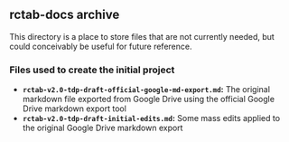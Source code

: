 ## rctab-docs archive

This directory is a place to store files that are not currently needed, but could conceivably be useful for future reference.

### Files used to create the initial project

- **`rctab-v2.0-tdp-draft-official-google-md-export.md`:** The original markdown file exported from Google Drive using the official Google Drive markdown export tool
- **`rctab-v2.0-tdp-draft-initial-edits.md`:** Some mass edits applied to the original Google Drive markdown export